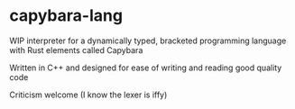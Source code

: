 # capybara-lang

WIP interpreter for a dynamically typed, bracketed programming language with Rust elements called Capybara

Written in C++ and designed for ease of writing and reading good quality code

Criticism welcome (I know the lexer is iffy)

